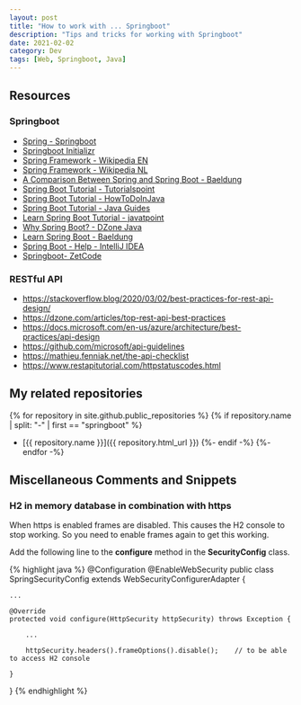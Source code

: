 ```yaml
---
layout: post
title: "How to work with ... Springboot"
description: "Tips and tricks for working with Springboot"
date: 2021-02-02
category: Dev
tags: [Web, Springboot, Java]
---
```


## Resources

### Springboot

* [Spring - Springboot](https://spring.io/projects/spring-boot)
* [Springboot Initializr](https://start.spring.io)
* [Spring Framework - Wikipedia EN](https://en.wikipedia.org/wiki/Spring_Framework)
* [Spring Framework - Wikipedia NL](https://nl.wikipedia.org/wiki/Spring_Framework)
* [A Comparison Between Spring and Spring Boot - Baeldung](https://www.baeldung.com/spring-vs-spring-boot)
* [Spring Boot Tutorial - Tutorialspoint](https://www.tutorialspoint.com/spring_boot/index.htm)
* [Spring Boot Tutorial - HowToDoInJava](https://howtodoinjava.com/spring-boot-tutorials/)
* [Spring Boot Tutorial - Java Guides](https://www.javaguides.net/p/spring-boot-tutorial.html)
* [Learn Spring Boot Tutorial - javatpoint](https://www.javatpoint.com/spring-boot-tutorial)
* [Why Spring Boot? - DZone Java](https://dzone.com/articles/why-springboot)
* [Learn Spring Boot - Baeldung](https://www.baeldung.com/spring-boot)
* [Spring Boot - Help - IntelliJ IDEA](https://www.jetbrains.com/help/idea/spring-boot.html)
* [Springboot- ZetCode](http://zetcode.com/all/#springboot)

### RESTful API

* <https://stackoverflow.blog/2020/03/02/best-practices-for-rest-api-design/>
* <https://dzone.com/articles/top-rest-api-best-practices>
* <https://docs.microsoft.com/en-us/azure/architecture/best-practices/api-design>
* <https://github.com/microsoft/api-guidelines>
* <https://mathieu.fenniak.net/the-api-checklist>
* <https://www.restapitutorial.com/httpstatuscodes.html>

## My related repositories

{% for repository in site.github.public_repositories %}
{% if repository.name | split: "-" | first == "springboot" %}
* [{{ repository.name }}]({{ repository.html_url }})
{%- endif -%}
{%- endfor -%}

## Miscellaneous Comments and Snippets

### H2 in memory database in combination with https

When https is enabled frames are disabled. This causes the H2 console to stop working. So you need to enable frames again to get this working. 

Add the following line to the **configure** method in the **SecurityConfig** class.

{% highlight java %}
@Configuration
@EnableWebSecurity
public class SpringSecurityConfig extends WebSecurityConfigurerAdapter {

    ...

    @Override
    protected void configure(HttpSecurity httpSecurity) throws Exception {

        ...

        httpSecurity.headers().frameOptions().disable();    // to be able to access H2 console

    }

}
{% endhighlight %}